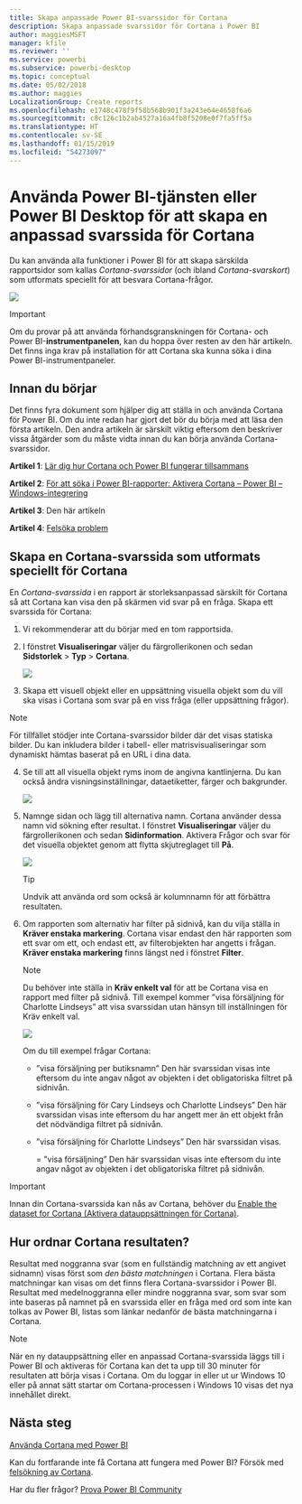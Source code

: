 ```yaml
---
title: Skapa anpassade Power BI-svarssidor för Cortana
description: Skapa anpassade svarssidor för Cortana i Power BI
author: maggiesMSFT
manager: kfile
ms.reviewer: ''
ms.service: powerbi
ms.subservice: powerbi-desktop
ms.topic: conceptual
ms.date: 05/02/2018
ms.author: maggies
LocalizationGroup: Create reports
ms.openlocfilehash: e1748c478f9f58b568b901f3a243e64e4658f6a6
ms.sourcegitcommit: c8c126c1b2ab4527a16a4fb8f5208e0f7fa5ff5a
ms.translationtype: HT
ms.contentlocale: sv-SE
ms.lasthandoff: 01/15/2019
ms.locfileid: "54273097"
---
```

# <a name="use-power-bi-service-or-power-bi-desktop-to-create-a-custom-answer-page-for-cortana"></a>Använda Power BI-tjänsten eller Power BI Desktop för att skapa en anpassad svarssida för Cortana
Du kan använda alla funktioner i Power BI för att skapa särskilda rapportsidor som kallas *Cortana-svarssidor* (och ibland *Cortana-svarskort*) som utformats speciellt för att besvara Cortana-frågor.

![](media/service-cortana-answer-cards/power-bi-cortana.png)

> [!IMPORTANT]
> Om du provar på att använda förhandsgranskningen för Cortana- och Power BI-**instrumentpanelen**, kan du hoppa över resten av den här artikeln. Det finns inga krav på installation för att Cortana ska kunna söka i dina Power BI-instrumentpaneler.
> 
> 

## <a name="before-you-begin"></a>Innan du börjar
Det finns fyra dokument som hjälper dig att ställa in och använda Cortana för Power BI. Om du inte redan har gjort det bör du börja med att läsa den första artikeln. Den andra artikeln är särskilt viktig eftersom den beskriver vissa åtgärder som du måste vidta innan du kan börja använda Cortana-svarssidor.

**Artikel 1**: [Lär dig hur Cortana och Power BI fungerar tillsammans](service-cortana-intro.md)

**Artikel 2**: [För att söka i Power BI-rapporter: Aktivera Cortana – Power BI – Windows-integrering](service-cortana-enable.md)

**Artikel 3**: Den här artikeln

**Artikel 4**: [Felsöka problem](service-cortana-troubleshoot.md)

## <a name="create-a-cortana-answer-page-designed-specifically-for-cortana"></a>Skapa en Cortana-svarssida som utformats speciellt för Cortana
En *Cortana-svarssida* i en rapport är storleksanpassad särskilt för Cortana så att Cortana kan visa den på skärmen vid svar på en fråga. Skapa ett svarssida för Cortana:

1. Vi rekommenderar att du börjar med en tom rapportsida.
2. I fönstret **Visualiseringar** väljer du färgrollerikonen och sedan **Sidstorlek** > **Typ** > **Cortana**.
   
    ![](media/service-cortana-answer-cards/pbi-cortana-page-size-new.png)
3. Skapa ett visuell objekt eller en uppsättning visuella objekt som du vill ska visas i Cortana som svar på en viss fråga (eller uppsättning frågor).

> [!NOTE]
> För tillfället stödjer inte Cortana-svarssidor bilder där det visas statiska bilder. Du kan inkludera bilder i tabell- eller matrisvisualiseringar som dynamiskt hämtas baserat på en URL i dina data. 
> 
> 

4. Se till att all visuella objekt ryms inom de angivna kantlinjerna. Du kan också ändra visningsinställningar, dataetiketter, färger och bakgrunder.  
   
    ![](media/service-cortana-answer-cards/pbi_cortana_modify-new.png)
5. Namnge sidan och lägg till alternativa namn. Cortana använder dessa namn vid sökning efter resultat. I fönstret **Visualiseringar** väljer du färgrollerikonen och sedan **Sidinformation**. Aktivera Frågor och svar för det visuella objektet genom att flytta skjutreglaget till **På**.
   
    ![](media/service-cortana-answer-cards/pbi_cortana_names-newer.png)
   
   > [!TIP]
   > Undvik att använda ord som också är kolumnnamn för att förbättra resultaten.
   > 
   > 
6. Om rapporten som alternativ har filter på sidnivå, kan du vilja ställa in **Kräver enstaka markering**. Cortana visar endast den här rapporten som ett svar om ett, och endast ett, av filterobjekten har angetts i frågan. **Kräver enstaka markering** finns längst ned i fönstret **Filter**.
   
   > [!NOTE]
   > Du behöver inte ställa in **Kräv enkelt val** för att be Cortana visa en rapport med filter på sidnivå. Till exempel kommer ”visa försäljning för Charlotte Lindseys” att visa svarssidan utan hänsyn till inställningen för Kräv enkelt val.
   > 
   > 
   
     ![](media/service-cortana-answer-cards/pbi-cortana-single-selection-new.png)
   
      Om du till exempel frågar Cortana:
   
   * ”visa försäljning per butiksnamn” Den här svarssidan visas inte eftersom du inte angav något av objekten i det obligatoriska filtret på sidnivån.
   * ”visa försäljning för Cary Lindseys och Charlotte Lindseys” Den här svarssidan visas inte eftersom du har angett mer än ett objekt från det nödvändiga filtret på sidnivån.
   * ”visa försäljning för Charlotte Lindseys” Den här svarssidan visas.
     
     = "visa försäljning” Den här svarssidan visas inte eftersom du inte angav något av objekten i det obligatoriska filtret på sidnivån.

> [!IMPORTANT]
> Innan din Cortana-svarssida kan nås av Cortana, behöver du [Enable the dataset for Cortana (Aktivera datauppsättningen för Cortana)](service-cortana-enable.md).
> 
> 

## <a name="how-does-cortana-order-the-results"></a>Hur ordnar Cortana resultaten?
Resultat med noggranna svar (som en fullständig matchning av ett angivet sidnamn) visas först som *den bästa matchningen* i Cortana. Flera bästa matchningar kan visas om det finns flera Cortana-svarssidor i Power BI. Resultat med medelnoggranna eller mindre noggranna svar, som svar som inte baseras på namnet på en svarssida eller en fråga med ord som inte kan tolkas av Power BI, listas som länkar nedanför de bästa matchningarna i Cortana.

> [!NOTE]
> När en ny datauppsättning eller en anpassad Cortana-svarssida läggs till i Power BI och aktiveras för Cortana kan det ta upp till 30 minuter för resultaten att börja visas i Cortana. Om du loggar in eller ut ur Windows 10 eller på annat sätt startar om Cortana-processen i Windows 10 visas det nya innehållet direkt.
> 
> 

## <a name="next-steps"></a>Nästa steg
[Använda Cortana med Power BI](service-cortana-intro.md)

Kan du fortfarande inte få Cortana att fungera med Power BI?  Försök med [felsökning av Cortana](service-cortana-troubleshoot.md).

Har du fler frågor? [Prova Power BI Community](http://community.powerbi.com/)

